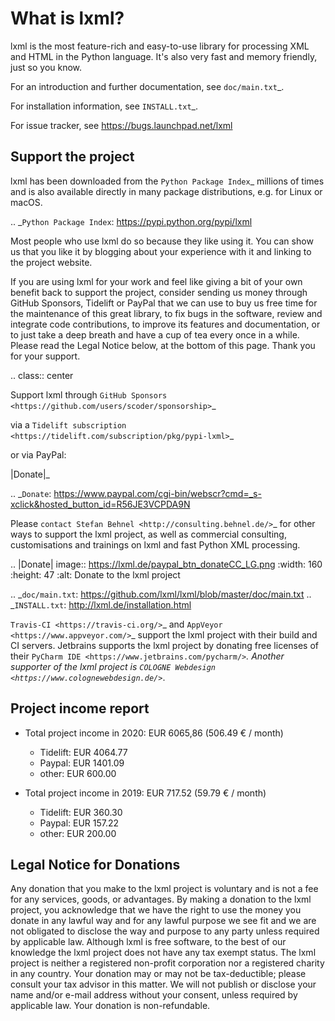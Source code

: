 What is lxml?
=============

lxml is the most feature-rich and easy-to-use library for processing XML and HTML in the Python language.
It's also very fast and memory friendly, just so you know.

For an introduction and further documentation, see `doc/main.txt`_.

For installation information, see `INSTALL.txt`_.

For issue tracker, see https://bugs.launchpad.net/lxml

Support the project
-------------------

lxml has been downloaded from the `Python Package Index`_
millions of times and is also available directly in many package
distributions, e.g. for Linux or macOS.

.. _`Python Package Index`: https://pypi.python.org/pypi/lxml

Most people who use lxml do so because they like using it.
You can show us that you like it by blogging about your experience
with it and linking to the project website.

If you are using lxml for your work and feel like giving a bit of
your own benefit back to support the project, consider sending us
money through GitHub Sponsors, Tidelift or PayPal that we can use
to buy us free time for the maintenance of this great library, to
fix bugs in the software, review and integrate code contributions,
to improve its features and documentation, or to just take a deep
breath and have a cup of tea every once in a while.
Please read the Legal Notice below, at the bottom of this page.
Thank you for your support.

.. class:: center

  Support lxml through `GitHub Sponsors <https://github.com/users/scoder/sponsorship>`_

  via a `Tidelift subscription <https://tidelift.com/subscription/pkg/pypi-lxml>`_

  or via PayPal:

  |Donate|_

.. _`Donate`: https://www.paypal.com/cgi-bin/webscr?cmd=_s-xclick&hosted_button_id=R56JE3VCPDA9N

Please `contact Stefan Behnel <http://consulting.behnel.de/>`_
for other ways to support the lxml project,
as well as commercial consulting, customisations and trainings on lxml and
fast Python XML processing.

.. |Donate| image:: https://lxml.de/paypal_btn_donateCC_LG.png
            :width: 160
            :height: 47
            :alt: Donate to the lxml project

.. _`doc/main.txt`: https://github.com/lxml/lxml/blob/master/doc/main.txt
.. _`INSTALL.txt`: http://lxml.de/installation.html

`Travis-CI <https://travis-ci.org/>`_ and `AppVeyor <https://www.appveyor.com/>`_
support the lxml project with their build and CI servers.
Jetbrains supports the lxml project by donating free licenses of their
`PyCharm IDE <https://www.jetbrains.com/pycharm/>`_.
Another supporter of the lxml project is
`COLOGNE Webdesign <https://www.colognewebdesign.de/>`_.


Project income report
---------------------

* Total project income in 2020: EUR 6065,86  (506.49 € / month)

  - Tidelift: EUR 4064.77
  - Paypal: EUR 1401.09
  - other: EUR 600.00

* Total project income in 2019: EUR 717.52  (59.79 € / month)

  - Tidelift: EUR 360.30
  - Paypal: EUR 157.22
  - other: EUR 200.00


Legal Notice for Donations
--------------------------

Any donation that you make to the lxml project is voluntary and
is not a fee for any services, goods, or advantages.  By making
a donation to the lxml project, you acknowledge that we have the
right to use the money you donate in any lawful way and for any
lawful purpose we see fit and we are not obligated to disclose
the way and purpose to any party unless required by applicable
law.  Although lxml is free software, to the best of our knowledge
the lxml project does not have any tax exempt status.  The lxml
project is neither a registered non-profit corporation nor a
registered charity in any country.  Your donation may or may not
be tax-deductible; please consult your tax advisor in this matter.
We will not publish or disclose your name and/or e-mail address
without your consent, unless required by applicable law.  Your
donation is non-refundable.
